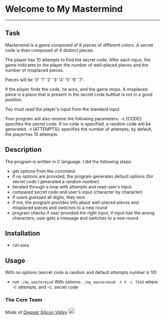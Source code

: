 # Welcome to My Mastermind
***

## Task
Mastermind is a game composed of 8 pieces of different colors.
A secret code is then composed of 4 distinct pieces.

The player has 10 attempts to find the secret code.
After each input, the game indicates to the player the number of well-placed pieces and the number of misplaced pieces.

Pieces will be '0' '1' '2' '3' '4' '5' '6' '7'.

If the player finds the code, he wins, and the game stops.
A misplaced piece is a piece that is present in the secret code butthat is not in a good position.

You must read the player's input from the standard input.

Your program will also receive the following parameters:
-c [CODE]: specifies the secret code. If no code is specified, a random code will be generated.
-t [ATTEMPTS]: specifies the number of attempts; by default, the playerhas 10 attempts.

## Description
The program is written in C language.
I did the following steps:
- get options from the command
- if no options are provided, the program generates default options (for secret code I generated a random number)
- iterated through a loop with attempts and read user's input
- compared secret code and user's input (character by character)
- if users guessed all digits, they won
- if not, the program provides info about well-placed pieces and misplaced pieces and switches to a new round
- program checks if user provided the right input, if input has the wrong characters, user gets a message and switches to a new round

## Installation
- run `make`

## Usage
With no options (secret code is random and default attempts number is 10)
- run `./my_mastermind`
With options:
`./my_mastermind -t 5 -c 7543` where -t: attempts, and -c: secret code

### The Core Team


<span><i>Made at <a href='https://qwasar.io'>Qwasar Silicon Valley</a></i></span>
<span><img alt='Qwasar Silicon Valley Logo' src='https://storage.googleapis.com/qwasar-public/qwasar-logo_50x50.png' width='20px'></span>
